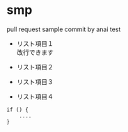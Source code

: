 # smp
pull request sample
commit by anai
test

- リスト項目１  
改行できます

- リスト項目２
- リスト項目３
- リスト項目４

```
if () {
	....
}
```